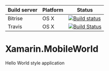 | Build server                | Platform     | Status                                                                                                                    |
|-----------------------------|--------------|---------------------------------------------------------------------------------------------------------------------------|
| Bitrise                     | OS X         | [![Build status](https://www.bitrise.io/app/089f339e300cd3ba.svg?token=7No9m0A5gunkK8WgCT0Ihg&branch=development)](https://www.bitrise.io/app/089f339e300cd3ba.svg?token=7No9m0A5gunkK8WgCT0Ihg&branch=development)
| Travis                      | OS X         | [![Build Status](https://travis-ci.org/RLittlesII/Xamarin.MobileWorld.svg?branch=development)](https://travis-ci.org/RLittlesII/Xamarin.MobileWorld)


# Xamarin.MobileWorld
Hello World style application
